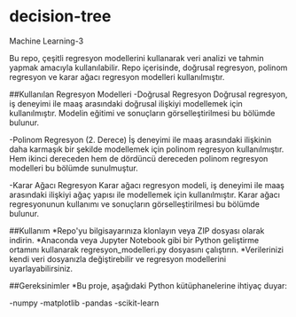 # decision-tree
Machine Learning-3

Bu repo, çeşitli regresyon modellerini kullanarak veri analizi ve tahmin yapmak amacıyla kullanılabilir. Repo içerisinde, doğrusal regresyon, polinom regresyon ve karar ağacı regresyon modelleri kullanılmıştır.

##Kullanılan Regresyon Modelleri
-Doğrusal Regresyon
Doğrusal regresyon, iş deneyimi ile maaş arasındaki doğrusal ilişkiyi modellemek için kullanılmıştır.
Modelin eğitimi ve sonuçların görselleştirilmesi bu bölümde bulunur.

-Polinom Regresyon (2. Derece)
İş deneyimi ile maaş arasındaki ilişkinin daha karmaşık bir şekilde modellemek için polinom regresyon kullanılmıştır.
Hem ikinci dereceden hem de dördüncü dereceden polinom regresyon modelleri bu bölümde sunulmuştur.

-Karar Ağacı Regresyon
Karar ağacı regresyon modeli, iş deneyimi ile maaş arasındaki ilişkiyi ağaç yapısı ile modellemek için kullanılmıştır.
Karar ağacı regresyonunun kullanımı ve sonuçların görselleştirilmesi bu bölümde bulunur.

##Kullanım
*Repo'yu bilgisayarınıza klonlayın veya ZIP dosyası olarak indirin.
*Anaconda veya Jupyter Notebook gibi bir Python geliştirme ortamını kullanarak regresyon_modelleri.py dosyasını çalıştırın.
*Verilerinizi kendi veri dosyanızla değiştirebilir ve regresyon modellerini uyarlayabilirsiniz.

##Gereksinimler
*Bu proje, aşağıdaki Python kütüphanelerine ihtiyaç duyar:

-numpy
-matplotlib
-pandas
-scikit-learn
